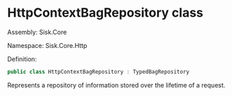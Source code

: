<!--

Copyrights 2023 Sisk Framework - CypherPotato
Published under MIT license

!!! DO NOT EDIT THIS FILE !!!
This file was generated by a tool in the Sisk package. To edit the information in this documentation,
edit the XML documentation present in the Sisk source code.

-->

# HttpContextBagRepository class
Assembly: Sisk.Core

Namespace: Sisk.Core.Http

Definition:

```cs
public class HttpContextBagRepository : TypedBagRepository
```

Represents a repository of information stored over the lifetime of a request.

